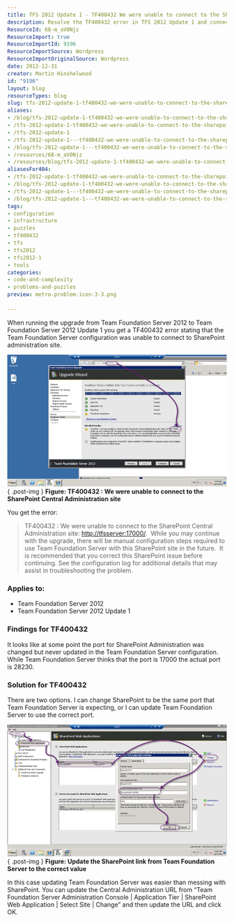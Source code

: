 ```yaml
---
title: TFS 2012 Update 1 - TF400432 We were unable to connect to the SharePoint Central Administration
description: Resolve the TF400432 error in TFS 2012 Update 1 and connect to SharePoint Central Administration effortlessly with our step-by-step troubleshooting guide.
ResourceId: 68-m_aV0Njz
ResourceImport: true
ResourceImportId: 9196
ResourceImportSource: Wordpress
ResourceImportOriginalSource: Wordpress
date: 2012-12-31
creator: Martin Hinshelwood
id: "9196"
layout: blog
resourceTypes: blog
slug: tfs-2012-update-1-tf400432-we-were-unable-to-connect-to-the-sharepoint-central-administration
aliases:
- /blog/tfs-2012-update-1-tf400432-we-were-unable-to-connect-to-the-sharepoint-central-administration
- /tfs-2012-update-1-tf400432-we-were-unable-to-connect-to-the-sharepoint-central-administration
- /tfs-2012-update-1
- /tfs-2012-update-1---tf400432-we-were-unable-to-connect-to-the-sharepoint-central-administration
- /blog/tfs-2012-update-1---tf400432-we-were-unable-to-connect-to-the-sharepoint-central-administration
- /resources/68-m_aV0Njz
- /resources/blog/tfs-2012-update-1-tf400432-we-were-unable-to-connect-to-the-sharepoint-central-administration
aliasesFor404:
- /tfs-2012-update-1-tf400432-we-were-unable-to-connect-to-the-sharepoint-central-administration
- /blog/tfs-2012-update-1-tf400432-we-were-unable-to-connect-to-the-sharepoint-central-administration
- /tfs-2012-update-1---tf400432-we-were-unable-to-connect-to-the-sharepoint-central-administration
- /blog/tfs-2012-update-1---tf400432-we-were-unable-to-connect-to-the-sharepoint-central-administration
tags:
- configuration
- infrastructure
- puzzles
- tf400432
- tfs
- tfs2012
- tfs2012-1
- tools
categories:
- code-and-complexity
- problems-and-puzzles
preview: metro-problem-icon-3-3.png

---
```

When running the upgrade from Team Foundation Server 2012 to Team Foundation Server 2012 Update 1 you get a TF400432 error stating that the Team Foundation Server configuration was unable to connect to SharePoint administration site.

[![TF400432 : We were unable to connect to the SharePoint Central Administration site](images/image23_thumb-2-2.png "TF400432 : We were unable to connect to the SharePoint Central Administration site")](http://blog.hinshelwood.com/files/2012/12/image23.png)  
{ .post-img }
**Figure: TF400432 : We were unable to connect to the SharePoint Central Administration site**

You get the error:

> TF400432 : We were unable to connect to the SharePoint Central Administration site: [http://tfsserver:17000/](http://tfsserver:17000/).  While you may continue with the upgrade, there will be manual configuration steps required to use Team Foundation Server with this SharePoint site in the future.  It is recommended that you correct this SharePoint issue before continuing. See the configuration log for additional details that may assist in troubleshooting the problem.

### Applies to:

- Team Foundation Server 2012
- Team Foundation Server 2012 Update 1

### Findings for TF400432

It looks like at some point the port for SharePoint Administration was changed but never updated in the Team Foundation Server configuration. While Team Foundation Server thinks that the port is 17000 the actual port is 28230.

### Solution for TF400432

There are two options. I can change SharePoint to be the same port that Team Foundation Server is expecting, or I can update Team Foundation Server to use the correct port.

![Update the SharePoint link from Team Foundation Server to the correct value](images/image19-1-1.png "Update the SharePoint link from Team Foundation Server to the correct value")  
{ .post-img }
**Figure: Update the SharePoint link from Team Foundation Server to the correct value**

In this case updating Team Foundation Server was easier than messing with SharePoint. You can update the Central Administration URL from “Team Foundation Server Administration Console | Application Tier | SharePoint Web Application | Select Site | Change” and then update the URL and click OK.
